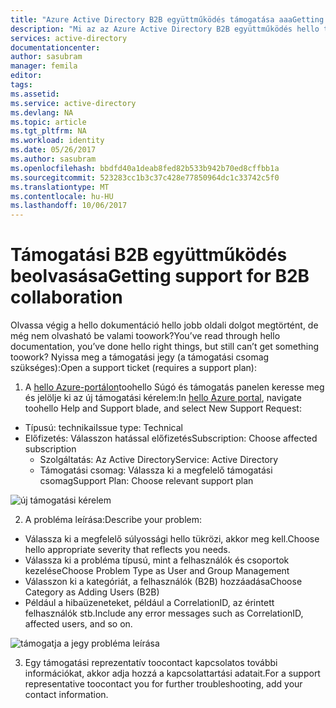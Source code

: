 ```yaml
---
title: "Azure Active Directory B2B együttműködés támogatása aaaGetting |} Microsoft Docs"
description: "Mi az az Azure Active Directory B2B együttműködés hello támogatási szolgáltatásokat?"
services: active-directory
documentationcenter: 
author: sasubram
manager: femila
editor: 
tags: 
ms.assetid: 
ms.service: active-directory
ms.devlang: NA
ms.topic: article
ms.tgt_pltfrm: NA
ms.workload: identity
ms.date: 05/26/2017
ms.author: sasubram
ms.openlocfilehash: bbdfd40a1deab8fed82b533b942b70ed8cffbb1a
ms.sourcegitcommit: 523283cc1b3c37c428e77850964dc1c33742c5f0
ms.translationtype: MT
ms.contentlocale: hu-HU
ms.lasthandoff: 10/06/2017
---
```

# <a name="getting-support-for-b2b-collaboration"></a><span data-ttu-id="84f50-103">Támogatási B2B együttműködés beolvasása</span><span class="sxs-lookup"><span data-stu-id="84f50-103">Getting support for B2B collaboration</span></span>

<span data-ttu-id="84f50-104">Olvassa végig a hello dokumentáció hello jobb oldali dolgot megtörtént, de még nem olvasható be valami toowork?</span><span class="sxs-lookup"><span data-stu-id="84f50-104">You’ve read through hello documentation, you’ve done hello right things, but still can’t get something toowork?</span></span> <span data-ttu-id="84f50-105">Nyissa meg a támogatási jegy (a támogatási csomag szükséges):</span><span class="sxs-lookup"><span data-stu-id="84f50-105">Open a support ticket (requires a support plan):</span></span>

1. <span data-ttu-id="84f50-106">A [hello Azure-portálon](https://portal.azure.com)toohello Súgó és támogatás panelen keresse meg és jelölje ki az új támogatási kérelem:</span><span class="sxs-lookup"><span data-stu-id="84f50-106">In [hello Azure portal](https://portal.azure.com), navigate toohello Help and Support blade, and select New Support Request:</span></span>
  - <span data-ttu-id="84f50-107">Típusú: technikai</span><span class="sxs-lookup"><span data-stu-id="84f50-107">Issue type: Technical</span></span>
  - <span data-ttu-id="84f50-108">Előfizetés: Válasszon hatással előfizetés</span><span class="sxs-lookup"><span data-stu-id="84f50-108">Subscription: Choose affected subscription</span></span>
    - <span data-ttu-id="84f50-109">Szolgáltatás: Az Active Directory</span><span class="sxs-lookup"><span data-stu-id="84f50-109">Service: Active Directory</span></span>
    - <span data-ttu-id="84f50-110">Támogatási csomag: Válassza ki a megfelelő támogatási csomag</span><span class="sxs-lookup"><span data-stu-id="84f50-110">Support Plan: Choose relevant support plan</span></span>

  ![új támogatási kérelem](media/active-directory-b2b-support/new-support-request.png)

2. <span data-ttu-id="84f50-112">A probléma leírása:</span><span class="sxs-lookup"><span data-stu-id="84f50-112">Describe your problem:</span></span>
  - <span data-ttu-id="84f50-113">Válassza ki a megfelelő súlyossági hello tükrözi, akkor meg kell.</span><span class="sxs-lookup"><span data-stu-id="84f50-113">Choose hello appropriate severity that reflects you needs.</span></span>
  - <span data-ttu-id="84f50-114">Válassza ki a probléma típusú, mint a felhasználók és csoportok kezelése</span><span class="sxs-lookup"><span data-stu-id="84f50-114">Choose Problem Type as User and Group Management</span></span>
  - <span data-ttu-id="84f50-115">Válasszon ki a kategóriát, a felhasználók (B2B) hozzáadása</span><span class="sxs-lookup"><span data-stu-id="84f50-115">Choose Category as Adding Users (B2B)</span></span>
  - <span data-ttu-id="84f50-116">Például a hibaüzeneteket, például a CorrelationID, az érintett felhasználók stb.</span><span class="sxs-lookup"><span data-stu-id="84f50-116">Include any error messages such as CorrelationID, affected users, and so on.</span></span>

  ![támogatja a jegy probléma leírása](media/active-directory-b2b-support/problem-description.png)

3. <span data-ttu-id="84f50-118">Egy támogatási reprezentatív toocontact kapcsolatos további információkat, akkor adja hozzá a kapcsolattartási adatait.</span><span class="sxs-lookup"><span data-stu-id="84f50-118">For a support representative toocontact you for further troubleshooting, add your contact information.</span></span>
